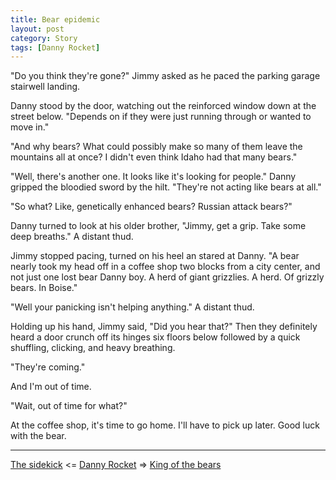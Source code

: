 ```yaml
---
title: Bear epidemic
layout: post
category: Story
tags: [Danny Rocket]
---
```

"Do you think they're gone?" Jimmy asked as he paced the parking garage stairwell landing.

Danny stood by the door, watching out the reinforced window down at the street below. "Depends on if they were just running through or wanted to move in."

<!-- more -->

"And why bears? What could possibly make so many of them leave the mountains all at once? I didn't even think Idaho had that many bears."

"Well, there's another one. It looks like it's looking for people." Danny gripped the bloodied sword by the hilt. "They're not acting like bears at all."

"So what? Like, genetically enhanced bears? Russian attack bears?"

Danny turned to look at his older brother, "Jimmy, get a grip. Take some deep breaths." A distant thud.

Jimmy stopped pacing, turned on his heel an stared at Danny. "A bear nearly took my head off in a coffee shop two blocks from a city center, and not just one lost bear Danny boy. A herd of giant grizzlies. A herd. Of grizzly bears. In Boise."

"Well your panicking isn't helping anything." A distant thud.

Holding up his hand, Jimmy said, "Did you hear that?" Then they definitely heard a door crunch off its hinges six floors below followed by a quick shuffling, clicking, and heavy breathing.

"They're coming."

And I'm out of time.

"Wait, out of time for what?"

At the coffee shop, it's time to go home. I'll have to pick up later. Good luck with the bear.

---

 [The sidekick](/story/2017/03/17/the-sidekick) <= [Danny Rocket](/danny-rocket) =>  [King of the bears](/story/2017/04/06/king-of-the-bears)
